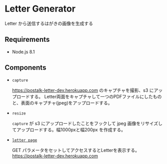 # Letter Generator

Letter から送信するはがきの画像を生成する

## Requirements

- Node.js 8.1

## Components

- `capture`
    
    https://postalk-letter-dev.herokuapp.com のキャプチャを撮影、s3 にアップロードする。
    Letter両面をキャプチャして一つのPDFファイルにしたものと、表面のキャプチャ(jpeg)をアップロードする。
- `resize`

    `capture` が s3 にアップロードしたことをフックして jpeg 画像をリサイズしてアップロードする。幅1000pxと幅200px を作成する。


- [`letter page`](https://github.com/dulltz/postalk-letter)

    GET パラメータをセットしてアクセスするとLetterを表示する。  
    https://postalk-letter-dev.herokuapp.com
